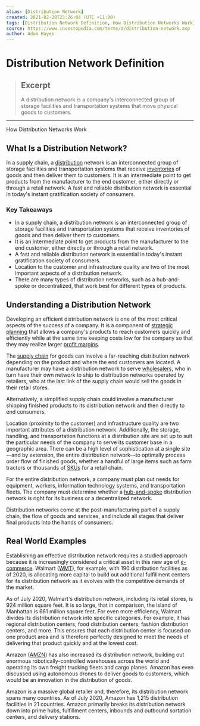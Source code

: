 ```yaml
---
alias: [Distribution Network]
created: 2021-02-28T23:26:04 (UTC +11:00)
tags: [Distribution Network Definition, How Distribution Networks Work]
source: https://www.investopedia.com/terms/d/distribution-network.asp
author: Adam Hayes
---
```


# Distribution Network Definition

> ## Excerpt
> A distribution network is a company's interconnected group of storage facilities and transportation systems that move physical goods to customers.

---

How Distribution Networks Work
## What Is a Distribution Network?

In a supply chain, a [distribution](https://www.investopedia.com/terms/d/distribution-management.asp) network is an interconnected group of storage facilities and transportation systems that receive [inventories](https://www.investopedia.com/terms/i/inventory.asp) of goods and then deliver them to customers. It is an intermediate point to get products from the manufacturer to the end customer, either directly or through a retail network. A fast and reliable distribution network is essential in today's instant gratification society of consumers.

### Key Takeaways

-   In a supply chain, a distribution network is an interconnected group of storage facilities and transportation systems that receive inventories of goods and then deliver them to customers.
-   It is an intermediate point to get products from the manufacturer to the end customer, either directly or through a retail network.
-   A fast and reliable distribution network is essential in today's instant gratification society of consumers.
-   Location to the customer and infrastructure quality are two of the most important aspects of a distribution network.
-   There are many types of distribution networks, such as a hub-and-spoke or decentralized, that work best for different types of products.

## Understanding a Distribution Network

Developing an efficient distribution network is one of the most critical aspects of the success of a company. It is a component of [strategic planning](https://www.investopedia.com/financial-edge/0612/the-importance-of-strategic-planning.aspx) that allows a company's products to reach customers quickly and efficiently while at the same time keeping costs low for the company so that they may realize larger [profit margins](https://www.investopedia.com/terms/p/profitmargin.asp).

The [supply chain](https://www.investopedia.com/terms/s/supplychain.asp) for goods can involve a far-reaching distribution network depending on the product and where the end customers are located. A manufacturer may have a distribution network to serve [wholesalers](https://www.investopedia.com/terms/w/wholesaling.asp), who in turn have their own network to ship to distribution networks operated by retailers, who at the last link of the supply chain would sell the goods in their retail stores.

Alternatively, a simplified supply chain could involve a manufacturer shipping finished products to its distribution network and then directly to end consumers.

Location (proximity to the customer) and infrastructure quality are two important attributes of a distribution network. Additionally, the storage, handling, and transportation functions at a distribution site are set up to suit the particular needs of the company to serve its customer base in a geographic area. There can be a high level of sophistication at a single site—and by extension, the entire distribution network—to optimally process order flow of finished goods, whether a handful of large items such as farm tractors or thousands of [SKUs](https://www.investopedia.com/terms/s/stock-keeping-unit-sku.asp) for a retail chain.

For the entire distribution network, a company must plan out needs for equipment, workers, information technology systems, and transportation fleets. The company must determine whether a [hub-and-spoke](https://www.investopedia.com/terms/h/hub_and_spoke_structure.asp) distribution network is right for its business or a decentralized network.

Distribution networks come at the post-manufacturing part of a supply chain, the flow of goods and services, and include all stages that deliver final products into the hands of consumers.

## Real World Examples

Establishing an effective distribution network requires a studied approach because it is increasingly considered a critical asset in this new age of [e-commerce](https://www.investopedia.com/terms/e/ecommerce.asp). Walmart ([WMT](https://www.investopedia.com/markets/quote?tvwidgetsymbol=wmt)), for example, with 190 distribution facilities as of 2020, is allocating more capital to build out additional fulfillment centers for its distribution network as it evolves with the competitive demands of the market.

As of July 2020, Walmart's distribution network, including its retail stores, is 924 million square feet. It is so large, that in comparison, the island of Manhattan is 661 million square feet. For even more efficiency, Walmart divides its distribution network into specific categories. For example, it has regional distribution centers, food distribution centers, fashion distribution centers, and more. This ensures that each distribution center is focused on one product area and is therefore perfectly designed to meet the needs of delivering that product quickly and at the lowest cost.

Amazon ([AMZN](https://www.investopedia.com/markets/quote?tvwidgetsymbol=amzn)) has also increased its distribution network, building out enormous robotically-controlled warehouses across the world and operating its own freight trucking fleets and cargo planes. Amazon has even discussed using autonomous drones to deliver goods to customers, which would be an innovation in the distribution of goods.

Amazon is a massive global retailer and, therefore, its distribution network spans many countries. As of July 2020, Amazon has 1,215 distribution facilities in 21 countries. Amazon primarily breaks its distribution network down into prime hubs, fulfillment centers, inbounds and outbound sortation centers, and delivery stations.
